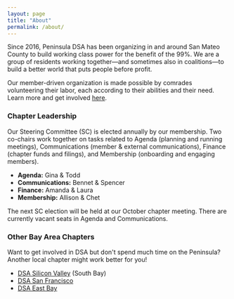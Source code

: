 ```yaml
---
layout: page
title: "About"
permalink: /about/
---
```


Since 2016, Peninsula DSA has been organizing in and around San Mateo County to build working class power for the benefit of the 99%. We are a group of residents working together—and sometimes also in coalitions—to build a better world that puts people before profit. 

Our member-driven organization is made possible by comrades volunteering their labor, each according to their abilities and their need. Learn more and get involved [here](../get-involved/).

<h3>Chapter Leadership</h3>

Our Steering Committee (SC) is elected annually by our membership. Two co-chairs work together on tasks related to Agenda (planning and running meetings), Communications (member & external communications), Finance (chapter funds and filings), and Membership (onboarding and engaging members).

* **Agenda:** Gina & Todd
* **Communications:** Bennet & Spencer
* **Finance:** Amanda & Laura
* **Membership:** Allison & Chet

The next SC election will be held at our October chapter meeting. There are currently vacant seats in Agenda and Communications.

<h3>Other Bay Area Chapters</h3>

Want to get involved in DSA but don't spend much time on the Peninsula? Another local chapter might work better for you!

* [DSA Silicon Valley](https://svdsa.github.io/) (South Bay)
* [DSA San Francisco](https://dsasf.org/)
* [DSA East Bay](http://www.eastbaydsa.org/)
